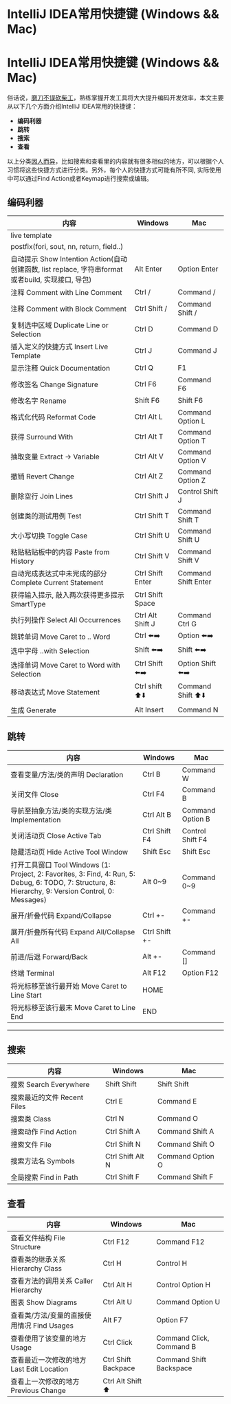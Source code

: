 # IntelliJ IDEA常用快捷键 (Windows && Mac)

<div id="content_views" class="markdown_views prism-atom-one-light">
							<!-- flowchart 箭头图标 勿删 -->
							<svg xmlns="http://www.w3.org/2000/svg" style="display: none;"><path stroke-linecap="round" d="M5,0 0,2.5 5,5z" id="raphael-marker-block" style="-webkit-tap-highlight-color: rgba(0, 0, 0, 0);"></path></svg>
							<h1 id="intellij-idea常用快捷键-windows-mac"><a name="t0"></a>IntelliJ IDEA常用快捷键 (Windows &amp;&amp; Mac)</h1>

<p>俗话说，<a href="https://www.baidu.com/s?wd=%E7%A3%A8%E5%88%80%E4%B8%8D%E8%AF%AF%E7%A0%8D%E6%9F%B4%E5%B7%A5&amp;tn=24004469_oem_dg&amp;rsv_dl=gh_pl_sl_csd" target="_blank">磨刀不误砍柴工</a>，熟练掌握开发工具将大大提升编码开发效率，本文主要从以下几个方面介绍IntelliJ IDEA常用的快捷键：</p>

<ul>
<li><strong>编码利器</strong></li>
<li><strong>跳转</strong></li>
<li><strong>搜索</strong></li>
<li><strong>查看</strong></li>
</ul>

<p>以上分类<a href="https://www.baidu.com/s?wd=%E5%9B%A0%E4%BA%BA%E8%80%8C%E5%BC%82&amp;tn=24004469_oem_dg&amp;rsv_dl=gh_pl_sl_csd" target="_blank">因人而异</a>，比如搜索和查看里的内容就有很多相似的地方，可以根据个人习惯将这些快捷方式进行分类。另外，每个人的快捷方式可能有所不同, 实际使用中可以通过Find Action或者Keymap进行搜索或编辑。</p>


<h2 id="编码利器"><a name="t1"></a>编码利器</h2>

<div class="table-box"><table>
<thead>
<tr>
  <th>内容</th>
  <th>Windows</th>
  <th>Mac</th>
</tr>
</thead>
<tbody><tr>
  <td>live template</td>
  <td></td>
  <td></td>
</tr>
<tr>
  <td>postfix(fori, sout, nn, return, field..)</td>
  <td></td>
  <td></td>
</tr>
<tr>
  <td>自动提示 Show Intention Action(自动创建函数, list replace, 字符串format或者build, 实现接口, 导包)</td>
  <td>Alt Enter</td>
  <td>Option Enter</td>
</tr>
<tr>
  <td>注释 Comment with Line Comment</td>
  <td>Ctrl /</td>
  <td>Command /</td>
</tr>
<tr>
  <td>注释 Comment with Block Comment</td>
  <td>Ctrl Shift /</td>
  <td>Command Shift /</td>
</tr>
<tr>
  <td>复制选中区域 Duplicate Line or Selection</td>
  <td>Ctrl D</td>
  <td>Command D</td>
</tr>
<tr>
  <td>插入定义的快捷方式 Insert Live Template</td>
  <td>Ctrl J</td>
  <td>Command J</td>
</tr>
<tr>
  <td>显示注释 Quick Documentation</td>
  <td>Ctrl Q</td>
  <td>F1</td>
</tr>
<tr>
  <td>修改签名 Change Signature</td>
  <td>Ctrl F6</td>
  <td>Command F6</td>
</tr>
<tr>
  <td>修改名字 Rename</td>
  <td>Shift F6</td>
  <td>Shift F6</td>
</tr>
<tr>
  <td>格式化代码 Reformat Code</td>
  <td>Ctrl Alt L</td>
  <td>Command Option L</td>
</tr>
<tr>
  <td>获得 Surround With</td>
  <td>Ctrl Alt T</td>
  <td>Command Option T</td>
</tr>
<tr>
  <td>抽取变量 Extract -&gt; Variable</td>
  <td>Ctrl Alt V</td>
  <td>Command Option V</td>
</tr>
<tr>
  <td>撤销 Revert Change</td>
  <td>Ctrl Alt Z</td>
  <td>Command Option Z</td>
</tr>
<tr>
  <td>删除空行 Join Lines</td>
  <td>Ctrl Shift J</td>
  <td>Control Shift J</td>
</tr>
<tr>
  <td>创建类的测试用例 Test</td>
  <td>Ctrl Shift T</td>
  <td>Command Shift T</td>
</tr>
<tr>
  <td>大小写切换 Toggle Case</td>
  <td>Ctrl Shift U</td>
  <td>Command Shift U</td>
</tr>
<tr>
  <td>粘贴粘贴板中的内容 Paste from History</td>
  <td>Ctrl Shift V</td>
  <td>Command Shift V</td>
</tr>
<tr>
  <td>自动完成表达式中未完成的部分 Complete Current Statement</td>
  <td>Ctrl Shift Enter</td>
  <td>Command Shift Enter</td>
</tr>
<tr>
  <td>获得输入提示, 敲入两次获得更多提示 SmartType</td>
  <td>Ctrl Shift Space</td>
  <td></td>
</tr>
<tr>
  <td>执行列操作 Select All Occurrences</td>
  <td>Ctrl Alt Shift J</td>
  <td>Command Ctrl G</td>
</tr>
<tr>
  <td>跳转单词 Move Caret to .. Word</td>
  <td>Ctrl ⬅️➡️</td>
  <td>Option ⬅️➡️</td>
</tr>
<tr>
  <td>选中字母 ..with Selection</td>
  <td>Shift ⬅️➡️</td>
  <td>Shift ⬅️➡️</td>
</tr>
<tr>
  <td>选择单词 Move Caret to Word with Selection</td>
  <td>Ctrl Shift ⬅️➡️</td>
  <td>Option Shift ⬅️➡️</td>
</tr>
<tr>
  <td>移动表达式 Move Statement</td>
  <td>Ctrl shift ⬆️⬇️</td>
  <td>Command Shift ⬆️⬇️</td>
</tr>
<tr>
  <td>生成 Generate</td>
  <td>Alt Insert</td>
  <td>Command N</td>
</tr>
</tbody></table></div>

<h2 id="跳转"><a name="t2"></a>跳转</h2>

<div class="table-box"><table>
<thead>
<tr>
  <th>内容</th>
  <th>Windows</th>
  <th>Mac</th>
</tr>
</thead>
<tbody><tr>
  <td>查看变量/方法/类的声明 Declaration</td>
  <td>Ctrl B</td>
  <td>Command W</td>
</tr>
<tr>
  <td>关闭文件 Close</td>
  <td>Ctrl F4</td>
  <td>Command B</td>
</tr>
<tr>
  <td>导航至抽象方法/类的实现方法/类 Implementation</td>
  <td>Ctrl Alt B</td>
  <td>Command Option B</td>
</tr>
<tr>
  <td>关闭活动页 Close Active Tab</td>
  <td>Ctrl Shift F4</td>
  <td>Control Shift F4</td>
</tr>
<tr>
  <td>隐藏活动页 Hide Active Tool Window</td>
  <td>Shift Esc</td>
  <td>Shift Esc</td>
</tr>
<tr>
  <td>打开工具窗口 Tool Windows (1: Project, 2: Favorites, 3: Find, 4: Run, 5: Debug, 6: TODO, 7: Structure, 8: Hierarchy, 9: Version Control, 0: Messages)</td>
  <td>Alt 0~9</td>
  <td>Command 0~9</td>
</tr>
<tr>
  <td>展开/折叠代码 Expand/Collapse</td>
  <td>Ctrl +-</td>
  <td>Command +-</td>
</tr>
<tr>
  <td>展开/折叠所有代码 Expand All/Collapse All</td>
  <td>Ctrl Shift +-</td>
  <td></td>
</tr>
<tr>
  <td>前进/后退 Forward/Back</td>
  <td>Alt +-</td>
  <td>Command []</td>
</tr>
<tr>
  <td>终端 Terminal</td>
  <td>Alt F12</td>
  <td>Option F12</td>
</tr>
<tr>
  <td>将光标移至该行最开始 Move Caret to Line Start</td>
  <td>HOME</td>
  <td></td>
</tr>
<tr>
  <td>将光标移至该行最末 Move Caret to Line End</td>
  <td>END</td>
  <td></td>
</tr>
</tbody></table></div>


<hr>

<h2 id="搜索"><a name="t3"></a>搜索</h2>

<div class="table-box"><table>
<thead>
<tr>
  <th>内容</th>
  <th>Windows</th>
  <th>Mac</th>
</tr>
</thead>
<tbody><tr>
  <td>搜索 Search Everywhere</td>
  <td>Shift Shift</td>
  <td>Shift Shift</td>
</tr>
<tr>
  <td>搜索最近的文件 Recent Files</td>
  <td>Ctrl E</td>
  <td>Command E</td>
</tr>
<tr>
  <td>搜索类 Class</td>
  <td>Ctrl N</td>
  <td>Command O</td>
</tr>
<tr>
  <td>搜索动作 Find Action</td>
  <td>Ctrl Shift A</td>
  <td>Command Shift A</td>
</tr>
<tr>
  <td>搜索文件 File</td>
  <td>Ctrl Shift N</td>
  <td>Command Shift O</td>
</tr>
<tr>
  <td>搜索方法名 Symbols</td>
  <td>Ctrl Shift Alt N</td>
  <td>Command Option O</td>
</tr>
<tr>
  <td>全局搜索 Find in Path</td>
  <td>Ctrl Shift F</td>
  <td>Command Shift F</td>
</tr>
</tbody></table></div>

<h2 id="查看"><a name="t4"></a>查看</h2>

<div class="table-box"><table>
<thead>
<tr>
  <th>内容</th>
  <th>Windows</th>
  <th>Mac</th>
</tr>
</thead>
<tbody><tr>
  <td>查看文件结构 File Structure</td>
  <td>Ctrl F12</td>
  <td>Command F12</td>
</tr>
<tr>
  <td>查看类的继承关系 Hierarchy Class</td>
  <td>Ctrl H</td>
  <td>Control H</td>
</tr>
<tr>
  <td>查看方法的调用关系 Caller Hierarchy</td>
  <td>Ctrl Alt H</td>
  <td>Control Option H</td>
</tr>
<tr>
  <td>图表 Show Diagrams</td>
  <td>Ctrl Alt U</td>
  <td>Command Option U</td>
</tr>
<tr>
  <td>查看类/方法/变量的直接使用情况 Find Usages</td>
  <td>Alt F7</td>
  <td>Option F7</td>
</tr>
<tr>
  <td>查看使用了该变量的地方 Usage</td>
  <td>Ctrl Click</td>
  <td>Command Click, Command B</td>
</tr>
<tr>
  <td>查看最近一次修改的地方 Last Edit Location</td>
  <td>Ctrl Shift Backpace</td>
  <td>Command Shift Backspace</td>
</tr>
<tr>
  <td>查看上一次修改的地方 Previous Change</td>
  <td>Ctrl Alt Shift ⬆️</td>
  <td></td>
</tr>
</tbody></table></div>